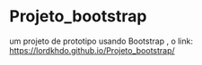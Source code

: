 # Projeto_bootstrap

um projeto de prototipo usando Bootstrap , o link: https://lordkhdo.github.io/Projeto_bootstrap/
